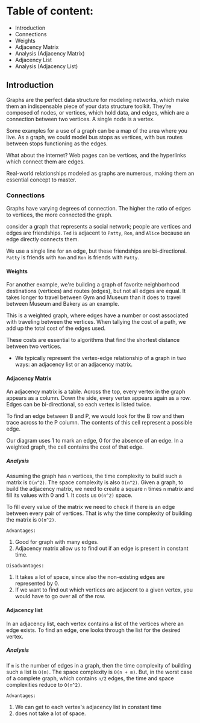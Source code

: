 # Table of content:
 - Introduction
 - Connections
 - Weights
 - Adjacency Matrix
 - Analysis (Adjacency Matrix) 
 - Adjacency List
 - Analysis (Adjacency List) 

## Introduction

Graphs are the perfect data structure for modeling networks, which make them an indispensable piece of your data structure toolkit. They’re composed of nodes, or vertices, which hold data, and edges, which are a connection between two vertices. A single node is a vertex.

Some examples for a use of a graph can be a map of the area where you live. As a graph, we could model bus stops as vertices, with bus routes between stops functioning as the edges.

What about the internet? Web pages can be vertices, and the hyperlinks which connect them are edges.

Real-world relationships modeled as graphs are numerous, making them an essential concept to master.

### Connections 

Graphs have varying degrees of connection. The higher the ratio of edges to vertices, the more connected the graph.

consider a graph that represents a social network; people are vertices and edges are friendships. `Ted` is adjacent to `Patty`, `Ron`, and `Alice` because an edge directly connects them.

We use a single line for an edge, but these friendships are bi-directional. `Patty` is friends with `Ron` and `Ron` is friends with `Patty`.

#### Weights

For another example, we're building a graph of favorite neighborhood destinations (vertices) and routes (edges), but not all edges are equal. It takes longer to travel between Gym and Museum than it does to travel between Museum and Bakery as an example.

This is a weighted graph, where edges have a number or cost associated with traveling between the vertices. When tallying the cost of a path, we add up the total cost of the edges used.

These costs are essential to algorithms that find the shortest distance between two vertices.


- We typically represent the vertex-edge relationship of a graph in two ways: an adjacency list or an adjacency matrix.

#### Adjacency Matrix

An adjacency matrix is a table. Across the top, every vertex in the graph appears as a column. Down the side, every vertex appears again as a row. Edges can be bi-directional, so each vertex is listed twice.

To find an edge between B and P, we would look for the B row and then trace across to the P column. The contents of this cell represent a possible edge.

Our diagram uses 1 to mark an edge, 0 for the absence of an edge. In a weighted graph, the cell contains the cost of that edge.

##### Analysis 

Assuming the graph has `n` vertices, the time complexity to build such a matrix is `O(n^2)`. The space complexity is also `O(n^2)`. Given a graph, to build the adjacency matrix, we need to create a square `n` times `n` matrix and fill its values with 0 and 1. It costs us `O(n^2)` space.

To fill every value of the matrix we need to check if there is an edge between every pair of vertices. That is why the time complexity of building the matrix is `O(n^2)`.

`Advantages:` 
1. Good for graph with many edges. 
2. Adjacency matrix allow us to find out if an edge is present in constant time.

`Disadvantages:` 
1. It takes a lot of space, since also the non-existing edges are represented by 0. 
2. If we want to find out which vertices are adjacent to a given vertex, you would have to go over all of the row.


#### Adjacency list

In an adjacency list, each vertex contains a list of the vertices where an edge exists. To find an edge, one looks through the list for the desired vertex.

##### Analysis 

If `m` is the number of edges in a graph, then the time complexity of building such a list is `O(m)`. The space complexity is `O(n + m)`. But, in the worst case of a complete graph, which contains `n/2` edges, the time and space complexities reduce to `O(n^2)`.

`Advantages:` 
1. We can get to each vertex's adjacency list in constant time 
2. does not take a lot of space.